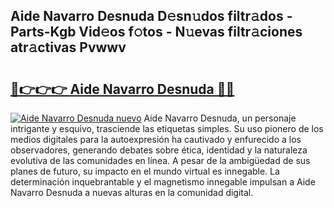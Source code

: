 ## Aide Navarro Desnuda D𝚎sn𝚞dos filtr𝚊dos - Parts-Kgb Vid𝚎os f𝚘tos - N𝚞evas filtr𝚊ciones atr𝚊ctivas Pvwwv

# <h2><a href="http://mb9bzx.tromn.icu/?c=Aide+Navarro+Desnuda">🔗👉👉👉 Aide Navarro Desnuda 🔗🔗</a></h2>

[![Aide Navarro Desnuda nuevo](https://i.imgur.com/pEAQMta.gif)](http://mb9bzx.tromn.icu/?c=Aide+Navarro+Desnuda)
Aide Navarro Desnuda, un personaje intrigante y esquivo, trasciende las etiquetas simples. Su uso pionero de los medios digitales para la autoexpresión ha cautivado y enfurecido a los observadores, generando debates sobre ética, identidad y la naturaleza evolutiva de las comunidades en línea. A pesar de la ambigüedad de sus planes de futuro, su impacto en el mundo virtual es innegable. La determinación inquebrantable y el magnetismo innegable impulsan a Aide Navarro Desnuda a nuevas alturas en la comunidad digital.
